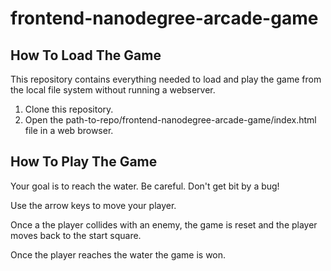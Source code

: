 frontend-nanodegree-arcade-game
===============================

## How To Load The Game

This repository contains everything needed to load and play the game from
the local file system without running a webserver.

1. Clone this repository.
2. Open the path-to-repo/frontend-nanodegree-arcade-game/index.html file in a web browser.

## How To Play The Game

Your goal is to reach the water. Be careful. Don't get bit by a bug!

Use the arrow keys to move your player.

Once a the player collides with an enemy, the game is reset and the player moves back to the start square. 

Once the player reaches the water the game is won.

